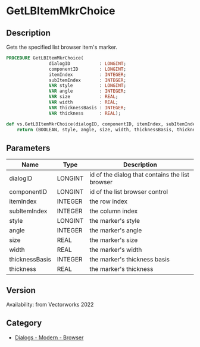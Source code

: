 # GetLBItemMkrChoice

## Description
Gets the specified list browser item's marker.

```pascal
PROCEDURE GetLBItemMkrChoice(
				dialogID           : LONGINT;
				componentID        : LONGINT;
				itemIndex          : INTEGER;
				subItemIndex       : INTEGER;
				VAR style          : LONGINT;
				VAR angle          : INTEGER;
				VAR size           : REAL;
				VAR width          : REAL;
				VAR thicknessBasis : INTEGER;
				VAR thickness      : REAL);
```

```python
def vs.GetLBItemMkrChoice(dialogID, componentID, itemIndex, subItemIndex):
    return (BOOLEAN, style, angle, size, width, thicknessBasis, thickness)
```

## Parameters
|Name|Type|Description|
|---|---|---|
|dialogID|LONGINT|id of the dialog that contains the list browser|
|componentID|LONGINT|id of the list browser control|
|itemIndex|INTEGER|the row index|
|subItemIndex|INTEGER|the column index|
|style|LONGINT|the marker's style|
|angle|INTEGER|the marker's angle|
|size|REAL|the marker's size|
|width|REAL|the marker's width|
|thicknessBasis|INTEGER|the marker's thickness basis|
|thickness|REAL|the marker's thickness|

## Version
Availability: from Vectorworks 2022

## Category
* [Dialogs - Modern - Browser](../Categories/Dialogs%20-%20Modern%20-%20Browser.md)
